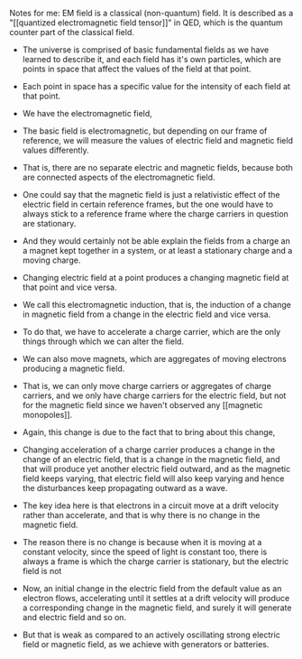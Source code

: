 Notes for me: EM field is a classical (non-quantum) field. It is described as a "[[quantized electromagnetic field tensor]]" in QED, which is the quantum counter part of the classical field.

- The universe is comprised of basic fundamental fields as we have learned to describe it, and each field has it's own particles, which are points in space that affect the values of the field at that point.
- Each point in space has a specific value for the intensity of each field at that point.
- We have the electromagnetic field, 

- The basic field is electromagnetic, but depending on our frame of reference, we will measure the values of electric field and magnetic field values differently.
- That is, there are no separate electric and magnetic fields, because both are connected aspects of the electromagnetic field.
- One could say that the magnetic field is just a relativistic effect of the electric field in certain reference frames, but the one would have to always stick to a reference frame where the charge carriers in question are stationary.
- And they would certainly not be able explain the fields from a charge an a magnet kept together in a system, or at least a stationary charge and a moving charge.

- Changing electric field at a point produces a changing magnetic field at that point and vice versa.
- We call this electromagnetic induction, that is, the induction of a change in magnetic field from a change in the electric field and vice versa.
- To do that, we have to accelerate a charge carrier, which are the only things through which we can alter the field.
- We can also move magnets, which are aggregates of moving electrons producing a magnetic field.
- That is, we can only move charge carriers or aggregates of charge carriers, and we only have charge carriers for the electric field, but not for the magnetic field since we haven't observed any [[magnetic monopoles]].
- Again, this change is due to the fact that to bring about this change, 

- Changing acceleration of a charge carrier produces a change in the change of an electric field, that is a change in the magnetic field, and that will produce yet another electric field outward, and as the magnetic field keeps varying, that electric field will also keep varying and hence the disturbances keep propagating outward as a wave.
- The key idea here is that electrons in a circuit move at a drift velocity rather than accelerate, and that is why there is no change in the magnetic field.
- The reason there is no change is because when it is moving at a constant velocity, since the speed of light is constant too, there is always a frame is which the charge carrier is stationary, but the electric field is not
- Now, an initial change in the electric field from the default value as an electron flows, accelerating until it settles at a drift velocity will produce a corresponding change in the magnetic field, and surely it will generate and electric field and so on.
- But that is weak as compared to an actively oscillating strong electric field or magnetic field, as we achieve with generators or batteries.